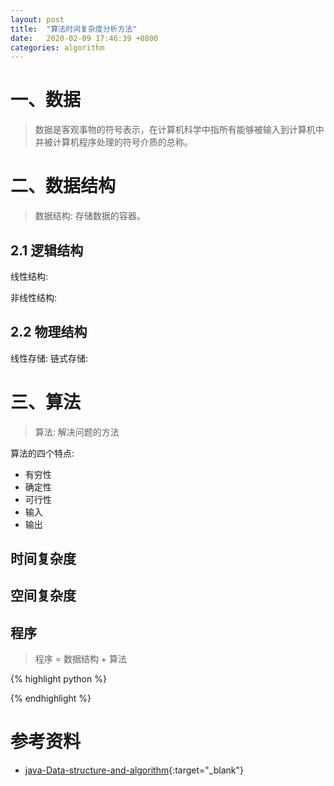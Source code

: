```yaml
---
layout: post
title:  "算法时间复杂度分析方法"
date:   2020-02-09 17:46:39 +0800
categories: algorithm
---
```


# 一、数据

> 数据是客观事物的符号表示，在计算机科学中指所有能够被输入到计算机中并被计算机程序处理的符号介质的总称。

# 二、数据结构

> 数据结构: 存储数据的容器。

## 2.1 逻辑结构

线性结构:

非线性结构:

## 2.2 物理结构

线性存储:
链式存储:

# 三、算法

> 算法: 解决问题的方法

算法的四个特点:
- 有穷性
- 确定性
- 可行性
- 输入
- 输出

## 时间复杂度


## 空间复杂度



## 程序

> 程序 = 数据结构 + 算法



{% highlight python %}

{% endhighlight %}

# 参考资料

- [java-Data-structure-and-algorithm](https://github.com/xiaoxinglai/java-Data-structure-and-algorithm#%E6%95%B0%E7%BB%84%E5%9E%8B%E7%BA%BF%E6%80%A7%E8%A1%A8%E5%AE%9E%E7%8E%B0){:target="_blank"}

